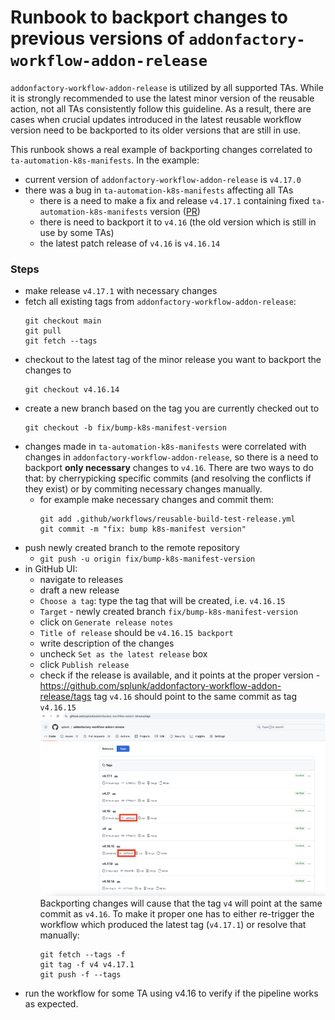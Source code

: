 # Runbook to backport changes to previous versions of `addonfactory-workflow-addon-release` 
`addonfactory-workflow-addon-release` is utilized by all supported TAs. While it is strongly recommended to use the latest minor version of the reusable action, not all TAs consistently follow this guideline. As a result, there are cases when crucial updates introduced in the latest reusable workflow version need to be backported to its older versions that are still in use.

This runbook shows a real example of backporting changes correlated to `ta-automation-k8s-manifests`. In the example: 
- current version of `addonfactory-workflow-addon-release` is `v4.17.0`
- there was a bug in `ta-automation-k8s-manifests` affecting all TAs
  - there is a need to make a fix and release `v4.17.1` containing fixed `ta-automation-k8s-manifests` version ([PR](https://github.com/splunk/addonfactory-workflow-addon-release/pull/329))
  - there is need to backport it to `v4.16` (the old version which is still in use by some TAs)
  - the latest patch release of `v4.16` is `v4.16.14`
### Steps 
- make release `v4.17.1` with necessary changes
- fetch all existing tags from `addonfactory-workflow-addon-release`: 
  ```
  git checkout main
  git pull
  git fetch --tags
  ```
- checkout to the latest tag of the minor release you want to backport the changes to
  ```
  git checkout v4.16.14
  ```
- create a new branch based on the tag you are currently checked out to
  ```
  git checkout -b fix/bump-k8s-manifest-version
  ```
- changes made in `ta-automation-k8s-manifests` were correlated with changes in `addonfactory-workflow-addon-release`, so there is a need to backport **only necessary** changes to `v4.16`. There are two ways to do that: by cherrypicking specific commits (and resolving the conflicts if they exist) or by commiting necessary changes manually.
  - for example make necessary changes and commit them: 
    ```
    git add .github/workflows/reusable-build-test-release.yml
    git commit -m "fix: bump k8s-manifest version"
    ```
- push newly created branch to the remote repository
  - ```git push -u origin fix/bump-k8s-manifest-version```
- in GitHub UI: 
  - navigate to releases
  - draft a new release 
  - `Choose a tag`: type the tag that will be created, i.e. `v4.16.15` 
  - `Target` - newly created branch `fix/bump-k8s-manifest-version`
  - click on `Generate release notes` 
  - `Title of release` should be `v4.16.15 backport` 
  - write description of the changes 
  - uncheck `Set as the latest release` box 
  - click `Publish release`
  - check if the release is available, and it points at the proper version - https://github.com/splunk/addonfactory-workflow-addon-release/tags tag `v4.16` should point to the same commit as tag `v4.16.15` 
    <img src="images/backporting/compare-tags.png" alt="tags"/>
    Backporting changes will cause that the tag `v4` will point at the same commit as `v4.16`. To make it proper one has to either re-trigger the workflow which produced the latest tag (`v4.17.1`) or resolve that manually: 
    ```
    git fetch --tags -f 
    git tag -f v4 v4.17.1 
    git push -f --tags
    ```
- run the workflow for some TA using v4.16 to verify if the pipeline works as expected.